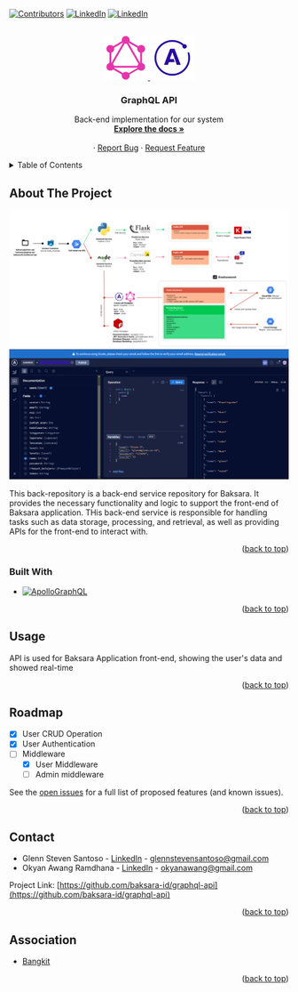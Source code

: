 <!-- Improved compatibility of back to top link: See: https://github.com/othneildrew/Best-README-Template/pull/73 -->
<a name="readme-top"></a>
<!--
*** Thanks for checking out the Best-README-Template. If you have a suggestion
*** that would make this better, please fork the repo and create a pull request
*** or simply open an issue with the tag "enhancement".
*** Don't forget to give the project a star!
*** Thanks again! Now go create something AMAZING! :D
-->



<!-- PROJECT SHIELDS -->
<!--
*** I'm using markdown "reference style" links for readability.
*** Reference links are enclosed in brackets [ ] instead of parentheses ( ).
*** See the bottom of this document for the declaration of the reference variables
*** for contributors-url, forks-url, etc. This is an optional, concise syntax you may use.
*** https://www.markdownguide.org/basic-syntax/#reference-style-links
-->

<div align="center" id="welcome">
</div>

<!-- # Welcome -->
[![Contributors][contributors-shield]][contributors-url]
[![LinkedIn][linkedin-shield]][linkedin-url]
[![LinkedIn][linkedin-shield]][linkedin-url-2]



<!-- PROJECT LOGO -->
<br />
<div align="center">

 <a href="https://github.com/baksara-id/graphql-api">
    <img src="images/graphql.png" alt="Logo" width="80" height="80">
    <img src="images/apollo.png" alt="Logo" width="80" height="80">
  </a>

  <h3 align="center">GraphQL API</h3>

  <p align="center">
    Back-end implementation for our system
    <br />
    <a href="https://github.com/baksara-id/graphql-api"><strong>Explore the docs »</strong></a>
    <br />
    <br />
    ·
    <a href="https://github.com/baksara-id/graphql-api/issues">Report Bug</a>
    ·
    <a href="https://github.com/baksara-id/graphql-api/issues">Request Feature</a>
  </p>
</div>


<!-- TABLE OF CONTENTS -->
<details>
  <summary>Table of Contents</summary>
  <ol>
    <li>
      <a href="#about-the-project">About The Project</a>
      <ul>
        <li><a href="#built-with">Built With</a></li>
      </ul>
    </li>
    <li><a href="#usage">Usage</a></li>
    <li><a href="#roadmap">Roadmap</a></li>
    <li><a href="#contact">Contact</a></li>
    <li><a href="#association">Association</a></li>
  </ol>
</details>



<!-- ABOUT THE PROJECT -->
## About The Project

[![System Graph][system-screenshot]]()
[![Product Name Screen Shot][product-screenshot]]()

 This back-repository is a back-end service repository for Baksara. It provides the necessary functionality and logic to support the front-end of Baksara application. THis back-end service is responsible for handling tasks such as data storage, processing, and retrieval, as well as providing APIs for the front-end to interact with.

<p align="right">(<a href="#readme-top">back to top</a>)</p>



### Built With

* [![ApolloGraphQL][ApolloGraphQL.com]][ApolloGraphQL-url]

<p align="right">(<a href="#readme-top">back to top</a>)</p>


<!-- USAGE EXAMPLES -->
## Usage

API is used for Baksara Application front-end, showing the user's data and showed real-time

<p align="right">(<a href="#readme-top">back to top</a>)</p>



<!-- ROADMAP -->
## Roadmap

- [x] User CRUD Operation
- [x] User Authentication
- [ ] Middleware
    - [x] User Middleware
    - [ ] Admin middleware

See the [open issues](https://github.com/baksara-id/graphql-api/issues) for a full list of proposed features (and known issues).

<p align="right">(<a href="#readme-top">back to top</a>)</p>






<!-- CONTACT -->
## Contact

- Glenn Steven Santoso - [LinkedIn][linkedin-url] - glennstevensantoso@gmail.com
- Okyan Awang Ramdhana - [LinkedIn][linkedin-url-2] - okyanawang@gmail.com

Project Link: [https://github.com/baksara-id/graphql-api](https://github.com/baksara-id/graphql-api)

<p align="right">(<a href="#readme-top">back to top</a>)</p>



<!-- ACKNOWLEDGMENTS -->
## Association

* [Bangkit](https://grow.google/intl/id_id/bangkit/?tab=machine-learning)

<p align="right">(<a href="#readme-top">back to top</a>)</p>



<!-- MARKDOWN LINKS & IMAGES -->
<!-- https://www.markdownguide.org/basic-syntax/#reference-style-links -->
[contributors-shield]: https://img.shields.io/github/contributors/baksara-id/graphql-api.svg?style=for-the-badge
[contributors-url]: https://github.com/baksara-id/graphql-api/graphs/contributors
[forks-shield]: https://img.shields.io/github/forks/baksara-id/graphql-api.svg?style=for-the-badge
[forks-url]: https://github.com/baksara-id/graphql-api/network/members
[stars-shield]: https://img.shields.io/github/stars/baksara-id/graphql-api.svg?style=for-the-badge
[stars-url]: https://github.com/baksara-id/graphql-api/stargazers
[issues-shield]: https://img.shields.io/github/issues/baksara-id/graphql-api.svg?style=for-the-badge
[issues-url]: https://github.com/baksara-id/graphql-api/issues
[license-shield]: https://img.shields.io/github/license/baksara-id/graphql-api.svg?style=for-the-badge
[license-url]: https://github.com/baksara-id/graphql-api/blob/master/LICENSE.txt
[linkedin-shield]: https://img.shields.io/badge/-LinkedIn-black.svg?style=for-the-badge&logo=linkedin&colorB=555
[linkedin-url]: https://www.linkedin.com/in/glenn-steven-santoso-5a6934220/
[linkedin-url-2]: https://www.linkedin.com/in/okyan-awang-ramadhana/
[product-screenshot]: images/preview.png
[system-screenshot]: images/system.png
[Next.js]: https://img.shields.io/badge/next.js-000000?style=for-the-badge&logo=nextdotjs&logoColor=white
[Next-url]: https://nextjs.org/
[React.js]: https://img.shields.io/badge/React-20232A?style=for-the-badge&logo=react&logoColor=61DAFB
[React-url]: https://reactjs.org/
[Vue.js]: https://img.shields.io/badge/Vue.js-35495E?style=for-the-badge&logo=vuedotjs&logoColor=4FC08D
[Vue-url]: https://vuejs.org/
[Angular.io]: https://img.shields.io/badge/Angular-DD0031?style=for-the-badge&logo=angular&logoColor=white
[Angular-url]: https://angular.io/
[Svelte.dev]: https://img.shields.io/badge/Svelte-4A4A55?style=for-the-badge&logo=svelte&logoColor=FF3E00
[Svelte-url]: https://svelte.dev/
[Laravel.com]: https://img.shields.io/badge/Laravel-FF2D20?style=for-the-badge&logo=laravel&logoColor=white
[Laravel-url]: https://laravel.com
[Bootstrap.com]: https://img.shields.io/badge/Bootstrap-563D7C?style=for-the-badge&logo=bootstrap&logoColor=white
[ApolloGraphQL.com]: https://img.shields.io/badge/-ApolloGraphQL-311C87?style=for-the-badge&logo=apollo-graphql
[ApolloGraphQL-url]: https://www.apollographql.com/
[Bootstrap-url]: https://getbootstrap.com
[JQuery.com]: https://img.shields.io/badge/jQuery-0769AD?style=for-the-badge&logo=jquery&logoColor=white
[JQuery-url]: https://jquery.com 


